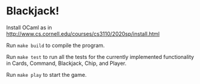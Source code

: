 
# Blackjack!
Install OCaml as in http://www.cs.cornell.edu/courses/cs3110/2020sp/install.html

Run ```make build``` to compile the program.

Run ```make test``` to run all the tests for the currently implemented functionality in Cards, Command, Blackjack, Chip, and Player.

Run ```make play``` to start the game.